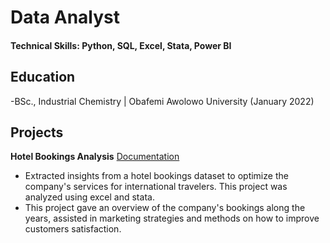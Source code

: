 # Data Analyst 

#### Technical Skills: Python, SQL, Excel, Stata, Power BI

## Education
-BSc., Industrial Chemistry | Obafemi Awolowo University (January 2022)

## Projects
**Hotel Bookings Analysis**
[Documentation](https://medium.com/@akintundetemiloluwa.a/hotel-booking-analysis-37235d0c47f3)
- Extracted insights from a hotel bookings dataset to optimize the company's services for international travelers. This project was analyzed using excel and stata.
- This project gave an overview of the company's bookings along the years, assisted in marketing strategies and methods on how to improve customers satisfaction.
